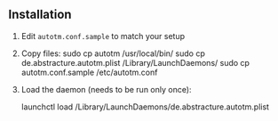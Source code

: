 Installation
------------

1. Edit `autotm.conf.sample` to match your setup
2. Copy files:
    sudo cp autotm /usr/local/bin/
    sudo cp de.abstracture.autotm.plist /Library/LaunchDaemons/ 
    sudo cp autotm.conf.sample /etc/autotm.conf
3. Load the daemon (needs to be run only once):

    launchctl load /Library/LaunchDaemons/de.abstracture.autotm.plist
